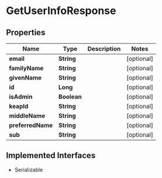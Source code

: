 

# GetUserInfoResponse


## Properties

| Name | Type | Description | Notes |
|------------ | ------------- | ------------- | -------------|
|**email** | **String** |  |  [optional] |
|**familyName** | **String** |  |  [optional] |
|**givenName** | **String** |  |  [optional] |
|**id** | **Long** |  |  [optional] |
|**isAdmin** | **Boolean** |  |  [optional] |
|**keapId** | **String** |  |  [optional] |
|**middleName** | **String** |  |  [optional] |
|**preferredName** | **String** |  |  [optional] |
|**sub** | **String** |  |  [optional] |


## Implemented Interfaces

* Serializable


